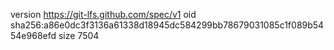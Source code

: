 version https://git-lfs.github.com/spec/v1
oid sha256:a86e0dc3f3136a61338d18945dc584299bb78679031085c1f089b5454e968efd
size 7504
